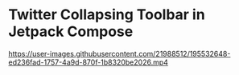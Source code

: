 # Twitter Collapsing Toolbar in Jetpack Compose

https://user-images.githubusercontent.com/21988512/195532648-ed236fad-1757-4a9d-870f-1b8320be2026.mp4

